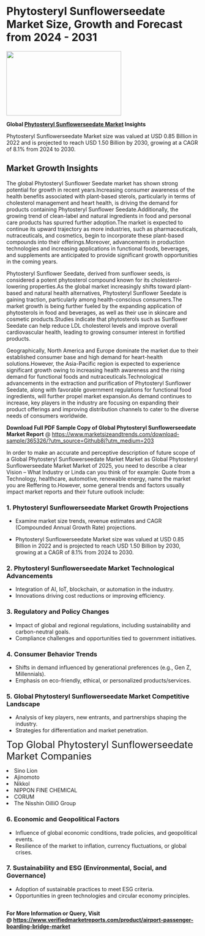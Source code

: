 <H1>Phytosteryl Sunflowerseedate Market Size, Growth and Forecast from 2024 - 2031</H1><img class="aligncenter size-medium wp-image-584254" src="https://thirdeyenews.in/wp-content/uploads/2024/09/Global-Market-Research-300x168.jpeg" alt="" width="300" height="168" /><p><strong>Global&nbsp;<a href="https://www.marketsizeandtrends.com/download-sample/365326/?utm_source=Github8j?utm_medium=203">Phytosteryl Sunflowerseedate Market</a> Insights</strong></p><p>Phytosteryl Sunflowerseedate Market size was valued at USD 0.85 Billion in 2022 and is projected to reach USD 1.50 Billion by 2030, growing at a CAGR of 8.1% from 2024 to 2030.</p><p><h2>Market Growth Insights</h2> <p>The global Phytosteryl Sunflower Seedate market has shown strong potential for growth in recent years.Increasing consumer awareness of the health benefits associated with plant-based sterols, particularly in terms of cholesterol management and heart health, is driving the demand for products containing Phytosteryl Sunflower Seedate.Additionally, the growing trend of clean-label and natural ingredients in food and personal care products has spurred further adoption.The market is expected to continue its upward trajectory as more industries, such as pharmaceuticals, nutraceuticals, and cosmetics, begin to incorporate these plant-based compounds into their offerings.Moreover, advancements in production technologies and increasing applications in functional foods, beverages, and supplements are anticipated to provide significant growth opportunities in the coming years.</p> <p>Phytosteryl Sunflower Seedate, derived from sunflower seeds, is considered a potent phytosterol compound known for its cholesterol-lowering properties.As the global market increasingly shifts toward plant-based and natural health alternatives, Phytosteryl Sunflower Seedate is gaining traction, particularly among health-conscious consumers.The market growth is being further fueled by the expanding application of phytosterols in food and beverages, as well as their use in skincare and cosmetic products.Studies indicate that phytosterols such as Sunflower Seedate can help reduce LDL cholesterol levels and improve overall cardiovascular health, leading to growing consumer interest in fortified products.</p> <p>Geographically, North America and Europe dominate the market due to their established consumer base and high demand for heart-health solutions.However, the Asia-Pacific region is expected to experience significant growth owing to increasing health awareness and the rising demand for functional foods and nutraceuticals.Technological advancements in the extraction and purification of Phytosteryl Sunflower Seedate, along with favorable government regulations for functional food ingredients, will further propel market expansion.As demand continues to increase, key players in the industry are focusing on expanding their product offerings and improving distribution channels to cater to the diverse needs of consumers worldwide.</p> <p><span class=""><strong>Download Full PDF Sample Copy of Global Phytosteryl Sunflowerseedate Market Report</strong> @ <a href="https://www.marketsizeandtrends.com/download-sample/365326/?utm_source=Github8j?utm_medium=203" target="_blank">https://www.marketsizeandtrends.com/download-sample/365326/?utm_source=Github8j?utm_medium=203</a></span></p><p>In order to make an accurate and perceptive description of future scope of a Global&nbsp;Phytosteryl Sunflowerseedate Market Market as Global&nbsp;Phytosteryl Sunflowerseedate Market Market of 2025, you need to describe a clear Vision &ndash; What Industry or Linda can you think of for example: Quote from a Technology, healthcare, automotive, renewable energy, name the market you are Reffering to.However, some general trends and factors usually impact market reports and their future outlook include:</p><h3>1.&nbsp;<strong>Phytosteryl Sunflowerseedate Market Growth Projections</strong></h3><ul><li>Examine market size trends, revenue estimates and CAGR (Compounded Annual Growth Rate) projections.</li><li><p>Phytosteryl Sunflowerseedate Market size was valued at USD 0.85 Billion in 2022 and is projected to reach USD 1.50 Billion by 2030, growing at a CAGR of 8.1% from 2024 to 2030.</p></li></ul><h3>2.&nbsp;<strong>Phytosteryl Sunflowerseedate Market Technological Advancements</strong></h3><ul><li>Integration of AI, IoT, blockchain, or automation in the industry.</li><li>Innovations driving cost reductions or improving efficiency.</li></ul><h3>3.&nbsp;<strong>Regulatory and Policy Changes</strong></h3><ul><li>Impact of global and regional regulations, including sustainability and carbon-neutral goals.</li><li>Compliance challenges and opportunities tied to government initiatives.</li></ul><h3>4.&nbsp;<strong>Consumer Behavior Trends</strong></h3><ul><li>Shifts in demand influenced by generational preferences (e.g., Gen Z, Millennials).</li><li>Emphasis on eco-friendly, ethical, or personalized products/services.</li></ul><h3>5.&nbsp;<strong>Global Phytosteryl Sunflowerseedate Market Competitive Landscape</strong></h3><ul><li>Analysis of key players, new entrants, and partnerships shaping the industry.</li><li>Strategies for differentiation and market penetration.</li></ul><p data-pm-slice="1 1 []"><span style="color: inherit; font-family: inherit; font-size: 25px;">Top Global Phytosteryl Sunflowerseedate Market Companies</span></p><div class="" data-test-id=""><p><li>Sino Lion</li><li> Ajinomoto</li><li> Nikkol</li><li> NIPPON FINE CHEMICAL</li><li> CORUM</li><li> The Nisshin OilliO Group</li></p></div><h3>6.&nbsp;<strong>Economic and Geopolitical Factors</strong></h3><ul><li>Influence of global economic conditions, trade policies, and geopolitical events.</li><li>Resilience of the market to inflation, currency fluctuations, or global crises.</li></ul><h3>7.&nbsp;<strong>Sustainability and ESG (Environmental, Social, and Governance)</strong></h3><ul><li>Adoption of sustainable practices to meet ESG criteria.</li><li>Opportunities in green technologies and circular economy principles.</li></ul><h2><strong style="font-size: 14px;">For More Information or Query, Visit @&nbsp;</strong><a style="background-color: #ffffff; font-size: 14px;" href="https://www.marketsizeandtrends.com/report/phytosteryl-sunflowerseedate-market/" target="_blank">https://www.verifiedmarketreports.com/product/airport-passenger-boarding-bridge-market</a></h2>